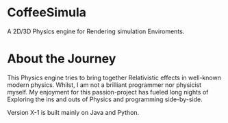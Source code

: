 # CoffeeSimula
A 2D/3D Physics engine for Rendering simulation Enviroments.

# About the Journey

This Physics engine tries to bring together Relativistic effects in well-known modern physics. 
Whilst, I am not a brilliant programmer nor physicist myself. My enjoyment for this passion-project
has fueled long nights of Exploring the ins and outs of Physics and programming side-by-side.

Version X-1 is built mainly on Java and Python.
